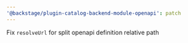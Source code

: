 ```yaml
---
'@backstage/plugin-catalog-backend-module-openapi': patch
---
```


Fix `resolveUrl` for split openapi definition relative path
